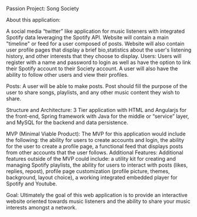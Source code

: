 Passion Project: Song Society


About this application:
	
A social media “twitter” like application for music listeners with integrated Spotify data leveraging the Spotify API. Website will contain a main "timeline" or feed for a user composed of posts. Website will also contain user profile pages that display a brief bio,statistics about the user's listening history, and other interests that they choose to display.
Users:
	Users will register with a name and password to login as well as have the option to link their Spotify account to their Society account. A user will also have the ability to follow other users and view their profiles.

Posts: 
	A user will be able to make posts. Post should fill the purpose of the user to share songs, playlists, and any other music content they wish to share.

Structure and Architecture: 
3 Tier application with HTML and Angularjs for the front-end, Spring framework with Java for the middle or “service” layer, and MySQL for the backend and data persistence.

MVP (Minimal Viable Product): 
	The MVP for this application would include the following: the ability for users to create accounts and login, the ability for the user to create a profile page, a functional feed that displays posts from other accounts that the user follows.
Additional Features:
	Additional features outside of the MVP could include: a utility kit for creating and managing Spotify playlists, the ability for users to interact with posts (likes, replies, repost), profile page customization (profile picture, themes, background, layout choice), a working integrated embedded player for Spotify and Youtube. 

Goal:
	Ultimately the goal of this web application is to provide an interactive website oriented towards music listeners and the ability to share your music interests amongst a network.
